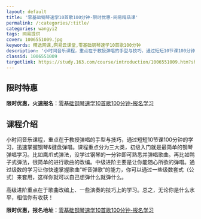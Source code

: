 ```yaml
---
layout: default
title: '零基础钢琴速学10首歌100分钟-限时优惠-网易精品课'
permalink: /:categories/:title/
categories: wangyi2
tags: 网易提供
cover: 1006551009.jpg
keywords: 精选网课,网易云课堂,零基础钢琴速学10首歌100分钟
description: '小时间音乐课程，重点在于教授弹唱的手型与技巧，通过短短10节课100分钟的学习，迅速掌握钢琴&键盘弹唱。课程重点分为三大'
classid: 1006551009
targetlink: https://study.163.com/course/introduction/1006551009.htm?share=1&shareId=1025206652&utm_campaign=share&utm_medium=iphoneShare&utm_source=&utm_u=1025206652
---
```


## 限时特惠

**限时优惠，火速报名**：[零基础钢琴速学10首歌100分钟-报名学习](https://study.163.com/course/introduction/1006551009.htm?share=1&shareId=1025206652&utm_campaign=share&utm_medium=iphoneShare&utm_source=&utm_u=1025206652)

## 课程介绍

小时间音乐课程，重点在于教授弹唱的手型与技巧，通过短短10节课100分钟的学习，迅速掌握钢琴&键盘弹唱。课程重点分为三大类，初级入门就是最简单的钢琴弹唱学习。比如鹰爪式弹法，没学过钢琴的一分钟即可熟悉并弹唱歌曲。再比如鸭子式弹法，很简单的进行歌曲的改编。中级进阶主要是让你能随心所欲的弹唱。通过级数的学习让你快速掌握歌曲“听音弹歌”的能力，你可以通过一些级数套式（公式）来套用，这样你就可以自己想弹什么就弹什么。

高级进阶重点在于歌曲改编上、一些演奏的技巧上的学习。总之，无论你是什么水平，相信你有收获！

**限时优惠，报名地址**：[零基础钢琴速学10首歌100分钟-报名学习](https://study.163.com/course/introduction/1006551009.htm?share=1&shareId=1025206652&utm_campaign=share&utm_medium=iphoneShare&utm_source=&utm_u=1025206652)

